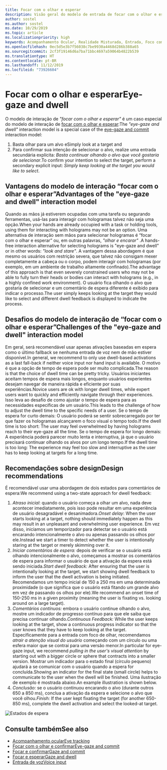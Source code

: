 ```yaml
---
title: Focar com o olhar e esperar
description: Visão geral do modelo de entrada de focar com o olhar e esperar
author: sostel
ms.author: sostel
ms.date: 10/29/2019
ms.topic: article
ms.localizationpriority: high
keywords: Acompanhamento Ocular, Realidade Misturada, Entrada, Foco com o Olhar, Focalização com os Olhos, HoloLens 2, Seleção Ocular, Esperar
ms.openlocfilehash: 0ec5d5e3b7f56038c7be9930a4468d286b388a65
ms.sourcegitcommit: 2cf3f19146d6a7ba71bbc4697a59064b4822b539
ms.translationtype: HT
ms.contentlocale: pt-BR
ms.lasthandoff: 11/12/2019
ms.locfileid: "73926604"
---
```

# <a name="eye-gaze-and-dwell"></a><span data-ttu-id="3f078-104">Focar com o olhar e esperar</span><span class="sxs-lookup"><span data-stu-id="3f078-104">Eye-gaze and dwell</span></span>

<span data-ttu-id="3f078-105">O modelo de interação de _"focar com o olhar e esperar"_ é um caso especial do modelo de interação de [focar com o olhar e esperar](gaze-and-commit.md):</span><span class="sxs-lookup"><span data-stu-id="3f078-105">The _"eye-gaze and dwell"_ interaction model is a special case of the [eye-gaze and commit](gaze-and-commit.md) interaction model:</span></span>
1. <span data-ttu-id="3f078-106">Basta olhar para um alvo e</span><span class="sxs-lookup"><span data-stu-id="3f078-106">Simply look at a target and</span></span> 
2. <span data-ttu-id="3f078-107">Para confirmar sua intenção de selecionar o alvo, realize uma entrada secundária explícita: _Basta continuar olhando o alvo que você gostaria de selecionar_.</span><span class="sxs-lookup"><span data-stu-id="3f078-107">To confirm your intention to select the target, perform a secondary explicit input: _Simply keep looking at the target you would like to select_.</span></span>

## <a name="advantages-of-the-eye-gaze-and-dwell-interaction-model"></a><span data-ttu-id="3f078-108">Vantagens do modelo de interação “focar com o olhar e esperar”</span><span class="sxs-lookup"><span data-stu-id="3f078-108">Advantages of the "eye-gaze and dwell" interaction model</span></span> 
<span data-ttu-id="3f078-109">Quando as mãos já estiverem ocupadas com uma tarefa ou segurando ferramentas, usá-las para interagir com hologramas talvez não seja uma opção.</span><span class="sxs-lookup"><span data-stu-id="3f078-109">When your hands are already occupied with a task or holding tools, using them for interacting with holograms may not be an option.</span></span>
<span data-ttu-id="3f078-110">Uma alternativa de interação sem mãos para selecionar hologramas é “focar com o olhar e esperar” ou, em outras palavras, _"olhar e encarar"_ .</span><span class="sxs-lookup"><span data-stu-id="3f078-110">A hands-free interaction alternative for selecting holograms is "eye-gaze and dwell" or in other words: _"look and stare"_.</span></span> <span data-ttu-id="3f078-111">A vantagem dessa abordagem é que mesmo os usuários com restrição severa, que talvez não consigam mexer completamente a cabeça ou o corpo, podem interagir com hologramas (por exemplo, em um ambiente de trabalho altamente confinado).</span><span class="sxs-lookup"><span data-stu-id="3f078-111">The advantage of this approach is that even severely constrained users who may not be able to fully turn their heads or bodies can interact with holograms (e.g., in a highly confined work environment).</span></span>
<span data-ttu-id="3f078-112">O usuário fica olhando o alvo que gostaria de selecionar e um comentário de espera diferente é exibido para indicar o processo.</span><span class="sxs-lookup"><span data-stu-id="3f078-112">The user simply keeps looking at the target they would like to select and different dwell feedback is displayed to indicate the process.</span></span>


## <a name="challenges-of-the-eye-gaze-and-dwell-interaction-model"></a><span data-ttu-id="3f078-113">Desafios do modelo de interação de “focar com o olhar e esperar”</span><span class="sxs-lookup"><span data-stu-id="3f078-113">Challenges of the "eye-gaze and dwell" interaction model</span></span>
<span data-ttu-id="3f078-114">Em geral, será recomendável usar apenas ativações baseadas em espera como o último fallback se nenhuma entrada de voz nem de mão estiver disponível.</span><span class="sxs-lookup"><span data-stu-id="3f078-114">In general, we  recommend to only use dwell-based activations as a last fall-back if neither voice input nor hand input is available.</span></span> <span data-ttu-id="3f078-115">O motivo é que a opção de tempo de espera pode ser muito complicada.</span><span class="sxs-lookup"><span data-stu-id="3f078-115">The reason is that the choice of dwell time can be pretty tricky.</span></span> <span data-ttu-id="3f078-116">Usuários iniciantes aceitam tempos de espera mais longos, enquanto usuários experientes desejam navegar de maneira rápida e eficiente por suas experiências.</span><span class="sxs-lookup"><span data-stu-id="3f078-116">Novice users are ok with longer dwell times, while expert users want to quickly and efficiently navigate through their experiences.</span></span> <span data-ttu-id="3f078-117">Isso leva ao desafio de como ajustar o tempo de espera para as necessidades específicas de um usuário.</span><span class="sxs-lookup"><span data-stu-id="3f078-117">This leads to the challenge of how to adjust the dwell time to the specific needs of a user.</span></span>
<span data-ttu-id="3f078-118">Se o tempo de espera for curto demais: O usuário poderá se sentir sobrecarregado por ter que fazer os hologramas alcançarem o foco visual o tempo todo.</span><span class="sxs-lookup"><span data-stu-id="3f078-118">If the dwell time is too short: The user may feel overwhelmed by having holograms reach to their eye-gaze all the time.</span></span> <span data-ttu-id="3f078-119">Se o tempo de espera for longo demais: A experiência poderá parecer muito lenta e interruptiva, já que o usuário precisará continuar olhando os alvos por um longo tempo.</span><span class="sxs-lookup"><span data-stu-id="3f078-119">If the dwell time is too long: The experience may feel too slow and interruptive as the user has to keep looking at targets for a long time.</span></span>

## <a name="design-recommendations"></a><span data-ttu-id="3f078-120">Recomendações sobre design</span><span class="sxs-lookup"><span data-stu-id="3f078-120">Design recommendations</span></span>
<span data-ttu-id="3f078-121">É recomendável usar uma abordagem de dois estados para comentários de espera:</span><span class="sxs-lookup"><span data-stu-id="3f078-121">We recommend using a two-state approach for dwell feedback:</span></span>
1. <span data-ttu-id="3f078-122">*Atraso inicial*: quando o usuário começa a olhar um alvo, nada deve acontecer imediatamente, pois isso pode resultar em uma experiência de usuário desagradável e desanimadora.</span><span class="sxs-lookup"><span data-stu-id="3f078-122">*Onset delay*: When the user starts looking at a target, nothing should immediately happen as this may result in an unpleasant and overwhelming user experience.</span></span> <span data-ttu-id="3f078-123">Em vez disso, iniciamos um temporizador para detectar se o usuário está encarando intencionalmente o alvo ou apenas passando os olhos por ele.</span><span class="sxs-lookup"><span data-stu-id="3f078-123">Instead we start a timer to detect whether the user is intentionally staring at the target or merely skimming over it.</span></span>
2. <span data-ttu-id="3f078-124">*Iniciar comentários de espera:* depois de verificar se o usuário está olhando intencionalmente o alvo, começamos a mostrar os comentários de espera para informar o usuário de que a ativação da espera está sendo iniciada.</span><span class="sxs-lookup"><span data-stu-id="3f078-124">*Start dwell feedback:* After ensuring that the user is intentionally looking at the target, we start showing dwell feedback to inform the user that the dwell activation is being initiated.</span></span> <span data-ttu-id="3f078-125">Recomendamos um tempo inicial de 150 a 250 ms em uma determinada proximidade (o que significa que o usuário está fitando um grande alvo em vez de passando os olhos por ele).</span><span class="sxs-lookup"><span data-stu-id="3f078-125">We recommend an onset time of 150-250 ms in a given proximity (meaning the user is fixating vs. looking around on a large target).</span></span>  
3. <span data-ttu-id="3f078-126">*Comentários contínuos:* embora o usuário continue olhando o alvo, mostre um indicador de progresso contínuo para que ele saiba que precisa continuar olhando.</span><span class="sxs-lookup"><span data-stu-id="3f078-126">*Continuous Feedback:* While the user keeps looking at the target, show a continuous progress indicator so that the user knows that they have to keep looking at the target.</span></span> <span data-ttu-id="3f078-127">Especificamente para a entrada com foco de olhar, recomendamos _atrair a atenção visual do usuário_ começando com um círculo ou uma esfera maior que se contrai para uma versão menor.</span><span class="sxs-lookup"><span data-stu-id="3f078-127">In particular for eye-gaze input, we recommend _pulling in the user's visual attention_ by starting out with a bigger circle or sphere that contracts into a smaller version.</span></span> <span data-ttu-id="3f078-128">Mostrar um indicador para o estado final (círculo pequeno) ajudará a se comunicar com o usuário quando a espera for concluída.</span><span class="sxs-lookup"><span data-stu-id="3f078-128">Showing an indicator for the final state (small circle) helps to communicate to the user when the dwell will be finished.</span></span> <span data-ttu-id="3f078-129">Uma ilustração de exemplo é mostrada abaixo.</span><span class="sxs-lookup"><span data-stu-id="3f078-129">An example illustration is shown below.</span></span> 
4. <span data-ttu-id="3f078-130">*Conclusão:* se o usuário continuou encarando o alvo (durante outros 650 a 850 ms), conclua a ativação da espera e selecione o alvo que você olhou.</span><span class="sxs-lookup"><span data-stu-id="3f078-130">*Finish:* If the user kept fixating the target (for another 650-850 ms), complete the dwell activation and select the looked-at target.</span></span>

![Estados de espera](images/eyes_dwellstate_recommendation.png)<br>

## <a name="see-also"></a><span data-ttu-id="3f078-132">Consulte também</span><span class="sxs-lookup"><span data-stu-id="3f078-132">See also</span></span>
* [<span data-ttu-id="3f078-133">Acompanhamento ocular</span><span class="sxs-lookup"><span data-stu-id="3f078-133">Eye tracking</span></span>](eye-tracking.md)
* [<span data-ttu-id="3f078-134">Focar com o olhar e confirmar</span><span class="sxs-lookup"><span data-stu-id="3f078-134">Eye-gaze and commit</span></span>](gaze-and-commit-eyes.md)
* [<span data-ttu-id="3f078-135">Focar e confirmar</span><span class="sxs-lookup"><span data-stu-id="3f078-135">Gaze and commit</span></span>](gaze-and-commit.md)
* [<span data-ttu-id="3f078-136">Focar e esperar</span><span class="sxs-lookup"><span data-stu-id="3f078-136">Gaze and dwell</span></span>](gaze-and-dwell.md)
* [<span data-ttu-id="3f078-137">Entrada de voz</span><span class="sxs-lookup"><span data-stu-id="3f078-137">Voice input</span></span>](voice-design.md)
